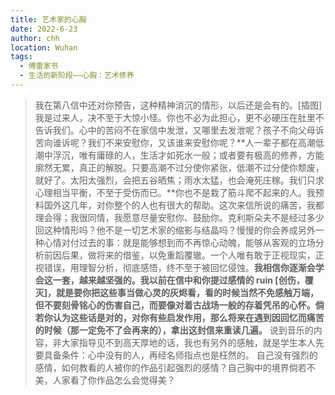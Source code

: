 ```yaml
---
title: 艺术家的心胸
date: 2022-6-23
author: chh
location: Wuhan
tags:
  - 傅雷家书
  - 生活的新阶段——心胸：艺术修养
---
```


> 我在第八信中还对你预告，这种精神消沉的情形，以后还是会有的。[插图]我是过来人，决不至于大惊小怪。你也不必为此担心，更不必硬压在肚里不告诉我们。心中的苦闷不在家信中发泄，又哪里去发泄呢？孩子不向父母诉苦向谁诉呢？我们不来安慰你，又该谁来安慰你呢？**人一辈子都在高潮低潮中浮沉，唯有庸碌的人，生活才如死水一般；或者要有极高的修养，方能廓然无累，真正的解脱。只要高潮不过分使你紧张，低潮不过分使你颓废，就好了。太阳太强烈，会把五谷晒焦；雨水太猛，也会淹死庄稼。我们只求心理相当平衡，不至于受伤而已。**你也不是栽了筋斗爬不起来的人。我预料国外这几年，对你整个的人也有很大的帮助。这次来信所说的痛苦，我都理会得；我很同情，我愿意尽量安慰你、鼓励你。克利斯朵夫不是经过多少回这种情形吗？他不是一切艺术家的缩影与结晶吗？慢慢的你会养成另外一种心情对付过去的事：就是能够想到而不再惊心动魄，能够从客观的立场分析前因后果，做将来的借鉴，以免重蹈覆辙。一个人唯有敢于正视现实，正视错误，用理智分析，彻底感悟，终不至于被回忆侵蚀。**我相信你逐渐会学会这一套，越来越坚强的。我以前在信中和你提过感情的 ruin [创伤，覆灭]，就是要你把这些事当做心灵的灰烬看，看的时候当然不免感触万端，但不要刻骨铭心的伤害自己，而要像对着古战场一般的存着凭吊的心怀。倘若你认为这些话是对的，对你有些启发作用，那么将来在遇到因回忆而痛苦的时候（那一定免不了会再来的），拿出这封信来重读几遍。**
> 说到音乐的内容，非大家指导见不到高天厚地的话，我也有另外的感触，就是学生本人先要具备条件：心中没有的人，再经名师指点也是枉然的。
> 自己没有强烈的感情，如何教看的人被你的作品引起强烈的感情？自己胸中的境界倘若不美，人家看了你作品怎么会觉得美？
